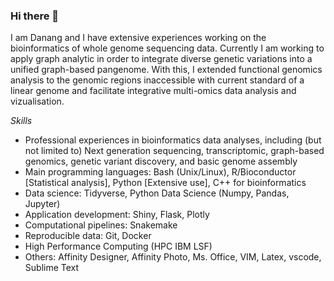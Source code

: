 ### Hi there 👋


I am Danang and I have extensive experiences working on the bioinformatics of whole genome sequencing data. Currently I am working to apply graph analytic in order to integrate diverse genetic variations into a unified graph-based pangenome. With this, I extended functional genomics analysis to the genomic regions inaccessible with current standard of a linear genome and facilitate integrative multi-omics data analysis and vizualisation.

*Skills*

-	Professional experiences in bioinformatics data analyses, including (but not limited to) Next generation sequencing, transcriptomic, graph-based genomics, genetic variant discovery, and basic genome assembly
-	Main programming languages: Bash (Unix/Linux), R/Bioconductor [Statistical analysis], Python [Extensive use], C++ for bioinformatics
-	Data science: Tidyverse, Python Data Science (Numpy, Pandas, Jupyter)
-	Application development: Shiny, Flask, Plotly
-	Computational pipelines: Snakemake 
-	Reproducible data: Git, Docker
-	High Performance Computing (HPC IBM LSF)
-	Others: Affinity Designer, Affinity Photo, Ms. Office, VIM, Latex, vscode, Sublime Text



